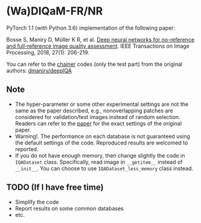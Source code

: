 # (Wa)DIQaM-FR/NR
PyTorch 1.1 (with Python 3.6) implementation of the following paper:

Bosse S, Maniry D, Müller K R, et al. [Deep neural networks for no-reference and full-reference image quality assessment](https://ieeexplore.ieee.org/document/8063957). IEEE Transactions on Image Processing, 2018, 27(1): 206-219.

You can refer to the [chainer](https://chainer.org/) codes (only the test part) from the original authors: [dmaniry/deepIQA](https://github.com/dmaniry/deepIQA)

## Note
- The hyper-parameter or some other experimental settings are not the same as the paper described, e.g., nonoverlapping patches are considered for validation/test images instead of random selection. Readers can refer to the [paper](https://ieeexplore.ieee.org/document/8063957) for the exact settings of the original paper.
- Warning!. The performance on each database is not guaranteed using the default settings of the code. Reproduced results are welcomed to reported.
- If you do not have enough memory, then change slightly the code in `IQADataset` class. Specifically, read image in `__getitem__` instead of  `__init__`. You can choose to use `IQADataset_less_memory` class instead.

## TODO (If I have free time)
- Simplify the code
- Report results on some common databases
- etc.